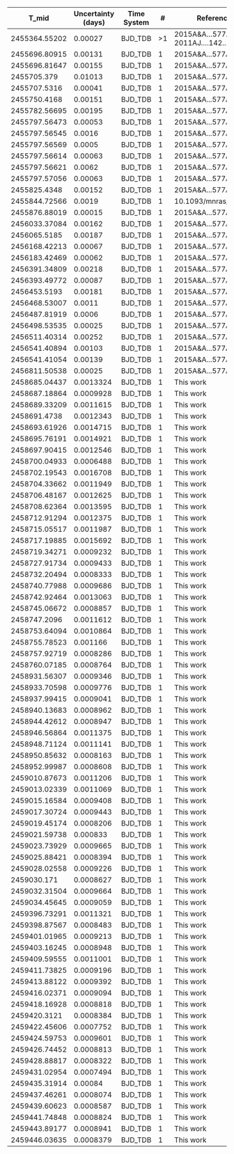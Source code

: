 |T_mid        |Uncertainty (days)|Time System|#  |Reference                             |
|-------------|------------------|-----------|---|--------------------------------------|
|2455364.55202|0.00027           |BJD_TDB    |>1 |2015A&A…577A..54C; 2011AJ….142...86E  |
|2455696.80915|0.00131           |BJD_TDB    |1  |2015A&A...577A..54C                   |
|2455696.81647|0.00155           |BJD_TDB    |1  |2015A&A...577A..54C                   |
|2455705.379  |0.01013           |BJD_TDB    |1  |2015A&A...577A..54C                   |
|2455707.5316 |0.00041           |BJD_TDB    |1  |2015A&A...577A..54C                   |
|2455750.4168 |0.00151           |BJD_TDB    |1  |2015A&A...577A..54C                   |
|2455782.56695|0.00195           |BJD_TDB    |1  |2015A&A...577A..54C                   |
|2455797.56473|0.00053           |BJD_TDB    |1  |2015A&A...577A..54C                   |
|2455797.56545|0.0016            |BJD_TDB    |1  |2015A&A...577A..54C                   |
|2455797.56569|0.0005            |BJD_TDB    |1  |2015A&A...577A..54C                   |
|2455797.56614|0.00063           |BJD_TDB    |1  |2015A&A...577A..54C                   |
|2455797.56621|0.0062            |BJD_TDB    |1  |2015A&A...577A..54C                   |
|2455797.57056|0.00063           |BJD_TDB    |1  |2015A&A...577A..54C                   |
|2455825.4348 |0.00152           |BJD_TDB    |1  |2015A&A...577A..54C                   |
|2455844.72566|0.0019            |BJD_TDB    |1  |10.1093/mnras/stw574                  |
|2455876.88019|0.00015           |BJD_TDB    |1  |2015A&A...577A..54C                   |
|2456033.37084|0.00162           |BJD_TDB    |1  |2015A&A...577A..54C                   |
|2456065.5185 |0.00187           |BJD_TDB    |1  |2015A&A...577A..54C                   |
|2456168.42213|0.00067           |BJD_TDB    |1  |2015A&A...577A..54C                   |
|2456183.42469|0.00062           |BJD_TDB    |1  |2015A&A...577A..54C                   |
|2456391.34809|0.00218           |BJD_TDB    |1  |2015A&A...577A..54C                   |
|2456393.49772|0.00087           |BJD_TDB    |1  |2015A&A...577A..54C                   |
|2456453.5193 |0.00181           |BJD_TDB    |1  |2015A&A...577A..54C                   |
|2456468.53007|0.0011            |BJD_TDB    |1  |2015A&A...577A..54C                   |
|2456487.81919|0.0006            |BJD_TDB    |1  |2015A&A...577A..54C                   |
|2456498.53535|0.00025           |BJD_TDB    |1  |2015A&A...577A..54C                   |
|2456511.40314|0.00252           |BJD_TDB    |1  |2015A&A...577A..54C                   |
|2456541.40894|0.00103           |BJD_TDB    |1  |2015A&A...577A..54C                   |
|2456541.41054|0.00139           |BJD_TDB    |1  |2015A&A...577A..54C                   |
|2456811.50538|0.00025           |BJD_TDB    |1  |2015A&A...577A..54C                   |
|2458685.04437|0.0013324         |BJD_TDB    |1  |This work                             |
|2458687.18864|0.0009928         |BJD_TDB    |1  |This work                             |
|2458689.33209|0.0011615         |BJD_TDB    |1  |This work                             |
|2458691.4738 |0.0012343         |BJD_TDB    |1  |This work                             |
|2458693.61926|0.0014715         |BJD_TDB    |1  |This work                             |
|2458695.76191|0.0014921         |BJD_TDB    |1  |This work                             |
|2458697.90415|0.0012546         |BJD_TDB    |1  |This work                             |
|2458700.04933|0.0006488         |BJD_TDB    |1  |This work                             |
|2458702.19543|0.0016708         |BJD_TDB    |1  |This work                             |
|2458704.33662|0.0011949         |BJD_TDB    |1  |This work                             |
|2458706.48167|0.0012625         |BJD_TDB    |1  |This work                             |
|2458708.62364|0.0013595         |BJD_TDB    |1  |This work                             |
|2458712.91294|0.0012375         |BJD_TDB    |1  |This work                             |
|2458715.05517|0.0011987         |BJD_TDB    |1  |This work                             |
|2458717.19885|0.0015692         |BJD_TDB    |1  |This work                             |
|2458719.34271|0.0009232         |BJD_TDB    |1  |This work                             |
|2458727.91734|0.0009433         |BJD_TDB    |1  |This work                             |
|2458732.20494|0.0008333         |BJD_TDB    |1  |This work                             |
|2458740.77988|0.0009686         |BJD_TDB    |1  |This work                             |
|2458742.92464|0.0013063         |BJD_TDB    |1  |This work                             |
|2458745.06672|0.0008857         |BJD_TDB    |1  |This work                             |
|2458747.2096 |0.0011612         |BJD_TDB    |1  |This work                             |
|2458753.64094|0.0010864         |BJD_TDB    |1  |This work                             |
|2458755.78523|0.001166          |BJD_TDB    |1  |This work                             |
|2458757.92719|0.0008286         |BJD_TDB    |1  |This work                             |
|2458760.07185|0.0008764         |BJD_TDB    |1  |This work                             |
|2458931.56307|0.0009346         |BJD_TDB    |1  |This work                             |
|2458933.70598|0.0009776         |BJD_TDB    |1  |This work                             |
|2458937.99415|0.0009041         |BJD_TDB    |1  |This work                             |
|2458940.13683|0.0008962         |BJD_TDB    |1  |This work                             |
|2458944.42612|0.0008947         |BJD_TDB    |1  |This work                             |
|2458946.56864|0.0011375         |BJD_TDB    |1  |This work                             |
|2458948.71124|0.0011141         |BJD_TDB    |1  |This work                             |
|2458950.85632|0.0008163         |BJD_TDB    |1  |This work                             |
|2458952.99987|0.0008608         |BJD_TDB    |1  |This work                             |
|2459010.87673|0.0011206         |BJD_TDB    |1  |This work                             |
|2459013.02339|0.0011069         |BJD_TDB    |1  |This work                             |
|2459015.16584|0.0009408         |BJD_TDB    |1  |This work                             |
|2459017.30724|0.0009443         |BJD_TDB    |1  |This work                             |
|2459019.45174|0.0008206         |BJD_TDB    |1  |This work                             |
|2459021.59738|0.000833          |BJD_TDB    |1  |This work                             |
|2459023.73929|0.0009665         |BJD_TDB    |1  |This work                             |
|2459025.88421|0.0008394         |BJD_TDB    |1  |This work                             |
|2459028.02558|0.0009226         |BJD_TDB    |1  |This work                             |
|2459030.171  |0.0008627         |BJD_TDB    |1  |This work                             |
|2459032.31504|0.0009664         |BJD_TDB    |1  |This work                             |
|2459034.45645|0.0009059         |BJD_TDB    |1  |This work                             |
|2459396.73291|0.0011321         |BJD_TDB    |1  |This work                             |
|2459398.87567|0.0008483         |BJD_TDB    |1  |This work                             |
|2459401.01965|0.0009213         |BJD_TDB    |1  |This work                             |
|2459403.16245|0.0008948         |BJD_TDB    |1  |This work                             |
|2459409.59555|0.0011001         |BJD_TDB    |1  |This work                             |
|2459411.73825|0.0009196         |BJD_TDB    |1  |This work                             |
|2459413.88122|0.0009392         |BJD_TDB    |1  |This work                             |
|2459416.02371|0.0009094         |BJD_TDB    |1  |This work                             |
|2459418.16928|0.0008818         |BJD_TDB    |1  |This work                             |
|2459420.3121 |0.0008384         |BJD_TDB    |1  |This work                             |
|2459422.45606|0.0007752         |BJD_TDB    |1  |This work                             |
|2459424.59753|0.0009601         |BJD_TDB    |1  |This work                             |
|2459426.74452|0.0008813         |BJD_TDB    |1  |This work                             |
|2459428.88817|0.0008322         |BJD_TDB    |1  |This work                             |
|2459431.02954|0.0007494         |BJD_TDB    |1  |This work                             |
|2459435.31914|0.00084           |BJD_TDB    |1  |This work                             |
|2459437.46261|0.0008074         |BJD_TDB    |1  |This work                             |
|2459439.60623|0.0008587         |BJD_TDB    |1  |This work                             |
|2459441.74848|0.0008824         |BJD_TDB    |1  |This work                             |
|2459443.89177|0.0008941         |BJD_TDB    |1  |This work                             |
|2459446.03635|0.0008379         |BJD_TDB    |1  |This work                             |
